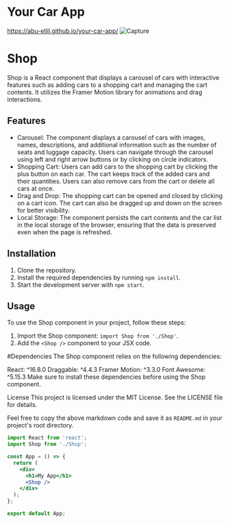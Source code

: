 # Your Car App 
https://abu-ellil.github.io/your-car-app/
![Capture](https://github.com/Abu-ellil/your-car-app/assets/94858304/0eb1fd2b-95d0-4dde-902c-ba65d8b92d61)

# Shop

Shop is a React component that displays a carousel of cars with interactive features such as adding cars to a shopping cart and managing the cart contents. It utilizes the Framer Motion library for animations and drag interactions.


## Features

- Carousel: The component displays a carousel of cars with images, names, descriptions, and additional information such as the number of seats and luggage capacity. Users can navigate through the carousel using left and right arrow buttons or by clicking on circle indicators.
- Shopping Cart: Users can add cars to the shopping cart by clicking the plus button on each car. The cart keeps track of the added cars and their quantities. Users can also remove cars from the cart or delete all cars at once.
- Drag and Drop: The shopping cart can be opened and closed by clicking on a cart icon. The cart can also be dragged up and down on the screen for better visibility.
- Local Storage: The component persists the cart contents and the car list in the local storage of the browser, ensuring that the data is preserved even when the page is refreshed.

## Installation

1. Clone the repository.
2. Install the required dependencies by running `npm install`.
3. Start the development server with `npm start`.

## Usage

To use the Shop component in your project, follow these steps:

1. Import the Shop component: `import Shop from './Shop'`.
2. Add the `<Shop />` component to your JSX code.

#Dependencies
The Shop component relies on the following dependencies:

React: ^16.8.0
Draggable: ^4.4.3
Framer Motion: ^3.3.0
Font Awesome: ^5.15.3
Make sure to install these dependencies before using the Shop component.

License
This project is licensed under the MIT License. See the LICENSE file for details.


Feel free to copy the above markdown code and save it as `README.md` in your project's root directory.


```jsx
import React from 'react';
import Shop from './Shop';

const App = () => {
  return (
    <div>
      <h1>My App</h1>
      <Shop />
    </div>
  );
};

export default App;


